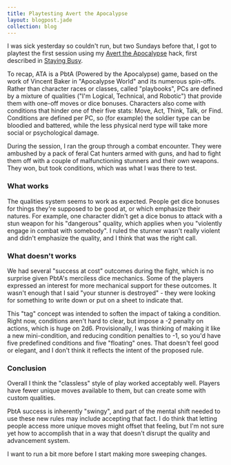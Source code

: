```yaml
---
title: Playtesting Avert the Apocalypse
layout: blogpost.jade
collection: blog
---
```


I was sick yesterday so couldn't run, but two Sundays before that,
I got to playtest the first session using my
[Avert the Apocalypse] hack, first described in [Staying Busy].

<!-- more -->

To recap, ATA is a PbtA (Powered by the Apocalypse) game,
based on the work of Vincent Baker in "Apocalypse World" and its numerous
spin-offs.
Rather than character races or classes, called "playbooks",
PCs are defined by a mixture of qualities
("I'm Logical, Technical, and Robotic") that provide them with one-off
moves or dice bonuses.
Characters also come with conditions that hinder one of their five stats:
Move, Act, Think, Talk, or Find.
Conditions are defined per PC, so (for example)
the soldier type can be bloodied and battered,
while the less physical nerd type will take more social or psychological damage.

During the session, I ran the group through a combat encounter.
They were ambushed by a pack of feral Cat hunters armed with guns,
and had to fight them off with a couple of malfunctioning stunners
and their own weapons.
They won, but took conditions, which was what I was there to test.

### What works

The qualities system seems to work as expected.
People get dice bonuses for things they're supposed to be good at,
or which emphasize their natures.
For example, one character didn't get a dice bonus to attack
with a stun weapon for his "dangerous" quality, which applies
when you "violently engage in combat with somebody".
I ruled the stunner wasn't really violent and didn't emphasize the quality,
and I think that was the right call.

### What doesn't works

We had several "success at cost" outcomes during the fight,
which is no surprise given PbtA's merciless dice mechanics.
Some of the players expressed an interest for more mechanical
support for these outcomes.
It wasn't enough that I said "your stunner is destroyed" - they were
looking for something to write down or put on a sheet to indicate that.

This "tag" concept was intended to soften the impact of taking a condition.
Right now, conditions aren't hard to clear, but impose a -2 penalty on actions,
which is huge on 2d6.
Provisionally, I was thinking of making it like a new mini-condition,
and reducing condition penalties to -1, so you'd have five predefined
conditions and five "floating" ones.
That doesn't feel good or elegant, and I don't think it reflects the
intent of the proposed rule.

### Conclusion

Overall I think the "classless" style of play worked acceptably well.
Players have fewer unique moves available to them,
but can create some with custom qualities.

PbtA success is inherently "swingy", and part of the mental shift
needed to use these new rules may include accepting that fact.
I do think that letting people access more unique moves
might offset that feeling, but I'm not sure yet how to accomplish that
in a way that doesn't disrupt the quality and advancement system.

I want to run a bit more before I start making more sweeping changes.

[Avert the Apocalypse]: /assets/rpg/AvertTheApocalypse.pdf
[Staying Busy]: /blog/2016-06-02-staying-busy.html
